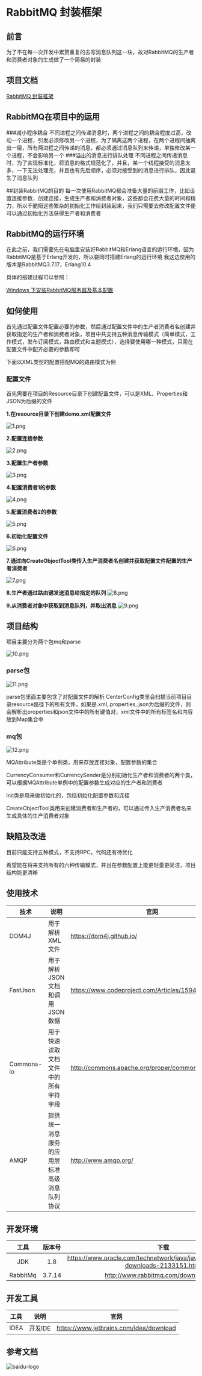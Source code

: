# RabbitMQ 封装框架

## 前言
为了不在每一次开发中累赘重复的去写消息队列这一块，故对RabbitMQ的生产者和消费者对象的生成做了一个简易的封装

## 项目文档
[RabbitMQ 封装框架](http://192.168.10.61:54321/root/rabbitmq-framework.git)

## RabbitMQ在项目中的运用

###减小程序耦合
不同进程之间传递消息时，两个进程之间的耦合程度过高，改动一个进程，引发必须修改另一个进程，为了隔离这两个进程，在两个进程间抽离出一层，所有两进程之间传递的消息，都必须通过消息队列来传递，单独修改某一个进程，不会影响另一个
###溢出的消息进行排队处理
不同进程之间传递消息时，为了实现标准化，将消息的格式规范化了，并且，某一个线程接受的消息太多，一下无法处理完，并且也有先后顺序，必须对接受到的消息进行排队，因此诞生了消息队列

##封装RabbitMQ的目的
每一次使用RabbitMQ都会准备大量的前缀工作，比如设置连接参数，创建连接，生成生产者和消费者对象，这些都会花费大量的时间和精力，所以干脆把这些繁杂的初始化工作给封装起来，我们只需要去修改配置文件便可以通过初始化方法获得生产者和消费者


## RabbitMQ的运行环境
在此之前，我们需要先在电脑里安装好RabbitMQ和Erlang语言的运行环境，因为RabbitMQ是基于Erlang开发的，所以要同时搭建Erlang的运行环境
我这边使用的版本是RabbitMQ3.7.17，Erlang10.4

具体的搭建过程可以参照：

[Windows 下安装RabbitMQ服务器及基本配置](https://www.cnblogs.com/vaiyanzi/p/9531607.html)

## 如何使用
首先通过配置文件配置必要的参数，然后通过配置文件中的生产者消费者名创建并获取指定的生产者和消费者对象，项目中共支持五种消息传输模式（简单模式，工作模式，发布订阅模式，路由模式和主题模式），选择要使用哪一种模式，只需在配置文件中配齐必要的参数即可

下面以XML类型的配置搭配MQ的路由模式为例

### 配置文件
首先需要在项目的Resource目录下创建配置文件，可以是XML、Properties和JSON为后缀的文件

**1.在resource目录下创建demo.xml配置文件**

![1.png](https://raw.githubusercontent.com/KevinWRK/image-repository/master/rabbitmq-image/1.png
)

**2.配置连接参数**

![2.png](https://raw.githubusercontent.com/KevinWRK/image-repository/master/rabbitmq-image/2.png)

**3.配置生产者参数**

![3.png](https://raw.githubusercontent.com/KevinWRK/image-repository/master/rabbitmq-image/3.png)

**4.配置消费者1的参数**

![4.png](https://raw.githubusercontent.com/KevinWRK/image-repository/master/rabbitmq-image/4.png)

**5.配置消费者2的参数**

![5.png](https://raw.githubusercontent.com/KevinWRK/image-repository/master/rabbitmq-image/5.png)

**6.初始化配置文件**

![6.png](https://raw.githubusercontent.com/KevinWRK/image-repository/master/rabbitmq-image/6.png)


**7.通过向CreateObjectTool类传入生产消费者名创建并获取配置文件配置的生产者消费者**

![7.png](https://raw.githubusercontent.com/KevinWRK/image-repository/master/rabbitmq-image/7.png)


**8.生产者通过路由键发送消息给指定的队列**
![8.png](https://raw.githubusercontent.com/KevinWRK/image-repository/master/rabbitmq-image/8.png)

**9.从消费者对象中获取到消息队列，并取出消息**
![9.png](https://raw.githubusercontent.com/KevinWRK/image-repository/master/rabbitmq-image/9.png)


## 项目结构

项目主要分为两个包mq和parse

![10.png](https://raw.githubusercontent.com/KevinWRK/image-repository/master/rabbitmq-image/10.png)


### parse包

![11.png](https://raw.githubusercontent.com/KevinWRK/image-repository/master/rabbitmq-image/11.png)

parse包里面主要包含了对配置文件的解析
CenterConfig类里会扫描当前项目目录resource路径下的所有文件，如果是.xml,.properties,.json为后缀的文件，则会解析出properties和json文件中的所有键值对，xml文件中的所有标签名和内容放到Map集合中

### mq包

![12.png](https://raw.githubusercontent.com/KevinWRK/image-repository/master/rabbitmq-image/12.png)

MQAttribute类是个单例类，用来存放连接对象，配置参数的集合

CurrencyConsumer和CurrencySender是分别初始化生产者和消费者的两个类，可以根据MQAttribute单例中的配置参数生成对应的生产者和消费者

Init类是用来做初始化的，包括初始化配置参数和连接

CreateObjectTool类用来创建消费者和生产者的，可以通过传入生产消费者名来生成具体的生产消费者对象

## 缺陷及改进

目前只能支持五种模式，不支持RPC，代码还有待优化

希望能在将来支持所有的六种传输模式，并且在参数配置上能更轻量更简洁，项目结构能更清晰

## 使用技术
技术 | 说明 | 官网 
----|----|---- 
DOM4J | 用于解析XML文件 | https://dom4j.github.io/
FastJson | 用于解析JSON文档和调用JSON数据 | https://www.codeproject.com/Articles/159450/fastJSON 
Commons-io | 用于快速读取文档文件中的所有字符字段 | http://commons.apache.org/proper/commons-io/ 
AMQP | 提供统一消息服务的应用层标准高级消息队列协议 | http://www.amqp.org/


## 开发环境
| 工具 | 版本号 | 下载 |
| :----: | :----: | :----: |
| JDK | 1.8 | https://www.oracle.com/technetwork/java/javase/downloads/jdk8-downloads-2133151.html |
| RabbitMq | 3.7.14 | http://www.rabbitmq.com/download.html |


## 开发工具
| 工具 | 说明 | 官网 |
| ----|----|---- |
|IDEA | 开发IDE | https://www.jetbrains.com/idea/download |

## 参考文档
![baidu-logo](https://www.baidu.com/img/baidu_85beaf5496f291521eb75ba38eacbd87.svg)
